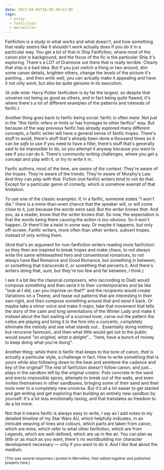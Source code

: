 ```yaml
---
date: 2017-04-01T16:58:10+13:00
tags:
  - essay
  - fanfiction
  - merveilles
---
```


Fanfiction is a study in what works and what doesn't, and how something that
really seems like it shouldn't work actually does if you do it in a particular
way. You get a lot of that in Ship Fanfiction, where most of the canon plot is
background, and the focus of the fic is the particular Ship it's exploring.
There's a LOT of Dramione out there that is really terrible. Clearly that ship
is a bad idea. But if you just switch a thing or two around, dim some canon
details, brighten others, change the levels of the picture it's painting… and
then _write well_, you can actually make it appealing and have it not only
_work_, but also be quite genuine in its execution.

(A side note: Harry Potter fanficdom is by far the largest, so despite that
universe not being as good as others, and in fact being quite flawed, it's
where there's a lot of different examples of the patterns and interests of
fanfic.)

Another thing goes back to fanfic being social: fanfic is often _meta_. Not
just in the "this fanfic refers or hints or has homages to other fanfics" way.
But because of the way previous fanfic has already explored many different
concepts, a fanfic writer will have a general sense of fanfic tropes. There's
stuff to avoid, there's stuff that's already been done a thousand times so it
can be _safe_ to use if you need to have a filler, there's stuff that's
generally said to be impossible to do, so you attempt it anyway because you
want to see if you can do it. There's community writing challenges, where you
get a concept and play with it, or try to write it in.

Fanfic authors, most of the time, are _aware of the context_. They're aware of
the tropes. They're aware of the trends. They're aware of Murphy's Law. And
they can _play with that_. Fiction (not fanfic) writers tend to not do that.
Except for a particular genre of comedy, which is somehow exempt of that
limitation.

To use one of the classic examples: If, in a fanfic, someone states "I won't
die." there is a more-than-even chance that the speaker will, or will come
close to it, just because the words were said. But _the writer knows that_. And
you, as a reader, _know that the writer knows that_. So now, the expectation is
that the words being there causing the action is _too obvious_. So it won't
happen. Or there'll be a twist in some way. Or maybe it happens, but only
off-screen. Fanfic writers, more often than other writers, _subvert_ tropes,
instead of only writing them.

(And that's an argument for non-fanfiction writers reading more fanfiction: so
they then are inspired to break tropes and make chaos, to not always write the
same whitewashed hero and conventional romances, to not always have Bad Romance
and Good Romance, but something in between, or something that transcends it, or
something that perverts it. And there's writers doing that, sure, but they're
too few and far between, I think.)

I see it a bit like the classical composers, who (according to Dad) would
compose something and then send it to their contemporaries and be like "look at
I did, can you improve on that?" and the recipients would create Variations on
a Theme, and tease out patterns that are interesting in their own right, and
then compose something around _that_ and send it back. Or maybe take a minor
voice and make it major, take that movement that tells the story of the calm
and long lamentations of the Winter Lady and make it instead about the fast
wailing of a scorned lover, carve out the pattern the cellos are playing and
bring it to the fore into a concerto, completely eliminate the melody and see
what stands out… Essentially doing nothing but recursive fanmusic, and then
what little would get out to the public would sound _"so original, what a
delight"_… "here, have a bunch of money to keep doing what you're doing".

Another thing: while there _is_ fanfic that keeps to the tone of canon, _that_
is actually a particular style, a challenge in fact. How to write something
that is _yours_ while also following down to the beat and semitone the cadence
and key of the original? The rest of fanfiction doesn't follow canon, and just…
plays in the sandbox left by the original creator. Puts concrete in the sand
and erects impossible spires, attempts to break out of the walls, and even
invites themselves in other sandboxes, bringing some of their sand and their
tools over to a completely new universe. But it's all a lot easier to get
started and get writing and get exploring than building an entirely new sandbox
by yourself. It's a lot less emotionally taxing, and that translates as freedom
to do a lot more.

Not that it means fanfic is always easy to write, I say as I add notes to my
detailed timeline of my Star Wars AU, which helpfully indicates, in an
intricate weaving of lines and colours, which parts are taken from canon, which
are mine, which refer to what other fanfiction, which are from Legends, which
are well-defined, which are up in the air. You can plan as _little_ or as
_much_ as you want, there's no worldbuilding nor character development
necessary — only if you _want_ to do it. And I like that about the medium.

<sub>[This was several responses I posted in Merveilles, then edited together
and published properly here.]</sub>

